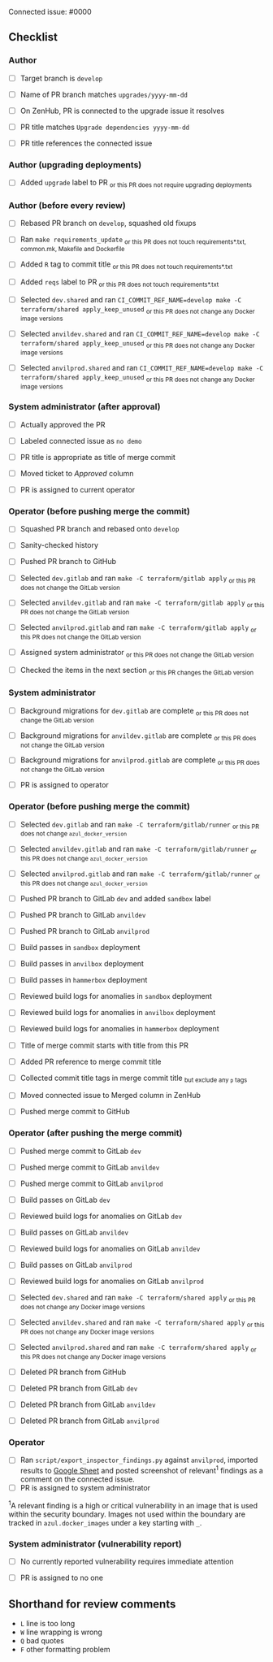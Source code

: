 <!--
This is the PR template for upgrading Azul dependencies.
-->

Connected issue: #0000


## Checklist


### Author

- [ ] Target branch is `develop`
- [ ] Name of PR branch matches `upgrades/yyyy-mm-dd`
- [ ] On ZenHub, PR is connected to the upgrade issue it resolves
- [ ] PR title matches `Upgrade dependencies yyyy-mm-dd`
- [ ] PR title references the connected issue


### Author (upgrading deployments)

- [ ] Added `upgrade` label to PR <sub>or this PR does not require upgrading deployments</sub>


### Author (before every review)

- [ ] Rebased PR branch on `develop`, squashed old fixups
- [ ] Ran `make requirements_update` <sub>or this PR does not touch requirements*.txt, common.mk, Makefile and Dockerfile</sub>
- [ ] Added `R` tag to commit title <sub>or this PR does not touch requirements*.txt</sub>
- [ ] Added `reqs` label to PR <sub>or this PR does not touch requirements*.txt</sub>
- [ ] Selected `dev.shared` and ran `CI_COMMIT_REF_NAME=develop make -C terraform/shared apply_keep_unused` <sub>or this PR does not change any Docker image versions</sub>
- [ ] Selected `anvildev.shared` and ran `CI_COMMIT_REF_NAME=develop make -C terraform/shared apply_keep_unused` <sub>or this PR does not change any Docker image versions</sub>
- [ ] Selected `anvilprod.shared` and ran `CI_COMMIT_REF_NAME=develop make -C terraform/shared apply_keep_unused` <sub>or this PR does not change any Docker image versions</sub>


### System administrator (after approval)

- [ ] Actually approved the PR
- [ ] Labeled connected issue as `no demo`
- [ ] PR title is appropriate as title of merge commit
- [ ] Moved ticket to *Approved* column
- [ ] PR is assigned to current operator


### Operator (before pushing merge the commit)

- [ ] Squashed PR branch and rebased onto `develop`
- [ ] Sanity-checked history
- [ ] Pushed PR branch to GitHub
- [ ] Selected `dev.gitlab` and ran `make -C terraform/gitlab apply` <sub>or this PR does not change the GitLab version</sub>
- [ ] Selected `anvildev.gitlab` and ran `make -C terraform/gitlab apply` <sub>or this PR does not change the GitLab version</sub>
- [ ] Selected `anvilprod.gitlab` and ran `make -C terraform/gitlab apply` <sub>or this PR does not change the GitLab version</sub>
- [ ] Assigned system administrator <sub>or this PR does not change the GitLab version</sub>
- [ ] Checked the items in the next section <sub>or this PR changes the GitLab version</sub>


### System administrator

- [ ] Background migrations for `dev.gitlab` are complete <sub>or this PR does not change the GitLab version</sub>
- [ ] Background migrations for `anvildev.gitlab` are complete <sub>or this PR does not change the GitLab version</sub>
- [ ] Background migrations for `anvilprod.gitlab` are complete <sub>or this PR does not change the GitLab version</sub>
- [ ] PR is assigned to operator


### Operator (before pushing merge the commit)

- [ ] Selected `dev.gitlab` and ran `make -C terraform/gitlab/runner` <sub>or this PR does not change `azul_docker_version`</sub>
- [ ] Selected `anvildev.gitlab` and ran `make -C terraform/gitlab/runner` <sub>or this PR does not change `azul_docker_version`</sub>
- [ ] Selected `anvilprod.gitlab` and ran `make -C terraform/gitlab/runner` <sub>or this PR does not change `azul_docker_version`</sub>
- [ ] Pushed PR branch to GitLab `dev` and added `sandbox` label
- [ ] Pushed PR branch to GitLab `anvildev`
- [ ] Pushed PR branch to GitLab `anvilprod`
- [ ] Build passes in `sandbox` deployment
- [ ] Build passes in `anvilbox` deployment
- [ ] Build passes in `hammerbox` deployment
- [ ] Reviewed build logs for anomalies in `sandbox` deployment
- [ ] Reviewed build logs for anomalies in `anvilbox` deployment
- [ ] Reviewed build logs for anomalies in `hammerbox` deployment
- [ ] Title of merge commit starts with title from this PR
- [ ] Added PR reference to merge commit title
- [ ] Collected commit title tags in merge commit title <sub>but exclude any `p` tags</sub>
- [ ] Moved connected issue to Merged column in ZenHub
- [ ] Pushed merge commit to GitHub


### Operator (after pushing the merge commit)

- [ ] Pushed merge commit to GitLab `dev`
- [ ] Pushed merge commit to GitLab `anvildev`
- [ ] Pushed merge commit to GitLab `anvilprod`
- [ ] Build passes on GitLab `dev`
- [ ] Reviewed build logs for anomalies on GitLab `dev`
- [ ] Build passes on GitLab `anvildev`
- [ ] Reviewed build logs for anomalies on GitLab `anvildev`
- [ ] Build passes on GitLab `anvilprod`
- [ ] Reviewed build logs for anomalies on GitLab `anvilprod`
- [ ] Selected `dev.shared` and ran `make -C terraform/shared apply` <sub>or this PR does not change any Docker image versions</sub>
- [ ] Selected `anvildev.shared` and ran `make -C terraform/shared apply` <sub>or this PR does not change any Docker image versions</sub>
- [ ] Selected `anvilprod.shared` and ran `make -C terraform/shared apply` <sub>or this PR does not change any Docker image versions</sub>
- [ ] Deleted PR branch from GitHub
- [ ] Deleted PR branch from GitLab `dev`
- [ ] Deleted PR branch from GitLab `anvildev`
- [ ] Deleted PR branch from GitLab `anvilprod`


### Operator

- [ ] Ran `script/export_inspector_findings.py` against `anvilprod`, imported results to [Google Sheet](https://docs.google.com/spreadsheets/d/1RWF7g5wRKWPGovLw4jpJGX_XMi8aWLXLOvvE5rxqgH8) and posted screenshot of relevant<sup>1</sup> findings as a comment on the connected issue.
- [ ] PR is assigned to system administrator

<sup>1</sup>A relevant finding is a high or critical vulnerability in an image
that is used within the security boundary. Images not used within the boundary
are tracked in `azul.docker_images` under a key starting with `_`.


### System administrator (vulnerability report)

- [ ] No currently reported vulnerability requires immediate attention
- [ ] PR is assigned to no one


## Shorthand for review comments

- `L` line is too long
- `W` line wrapping is wrong
- `Q` bad quotes
- `F` other formatting problem
